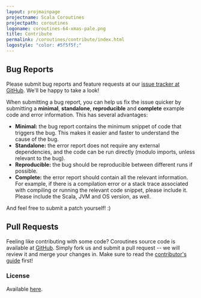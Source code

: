 ```yaml
---
layout: projmainpage
projectname: Scala Coroutines
projectpath: coroutines
logoname: coroutines-64-xmas-pale.png
title: Contribute
permalink: /coroutines/contribute/index.html
logostyle: "color: #5f5f5f;"
---
```



## Bug Reports

Please submit bug reports and feature requests at our
[issue tracker at GitHub](https://github.com/storm-enroute/macrogl/issues).
We'll be happy to take a look!

When submitting a bug report, you can help us fix the issue quicker
by submitting a **minimal**, **standalone**, **reproducible** and
**complete** example code and error information.
This has several advantages:

- **Minimal:** the bug report contains the minimum snippet of code that triggers
  the bug. This makes it easier and faster to understand the cause of the bug.
- **Standalone:** the error report does not require any external dependencies, and the
  code can be run directly (modulo imports, unless relevant to the bug).
- **Reproducible:** the bug should be reproducible between different runs if possible.
- **Complete:** the error report should contain all the relevant information.
  For example, if there is a compilation error or a stack trace associated with
  compiling or running the relevant code snippet, please include it. Please include the
  Scala, JVM and OS version, as well.

And feel free to submit a patch yourself! :)


## Pull Requests

Feeling like contributing with some code?
Coroutines source code is available at
[GitHub](https://github.com/storm-enroute/coroutines).
Simply fork us and submit a pull request --
we will review it and merge your changes in.
Make sure to read the [contributor's guide](/dev/contribute/) first!


### License

Available
[here](https://raw.githubusercontent.com/storm-enroute/coroutines/master/LICENSE).

<span id="licensebox"></span>

<script src="/resources/js/setlicense.js">_</script>
<script src="/resources/js/setlicense-coroutines.js">_</script>
